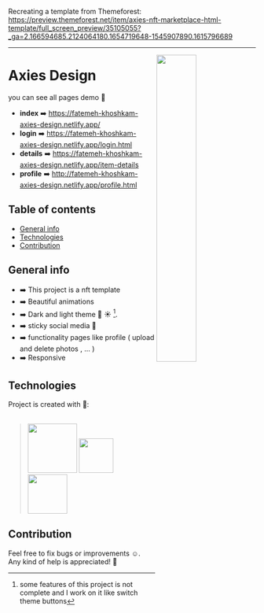 Recreating a template from Themeforest:
<br>
https://preview.themeforest.net/item/axies-nft-marketplace-html-template/full_screen_preview/35105055?_ga=2.166594685.2124064180.1654719648-1545907890.1615796689
<hr>
<img align="right" width="40%" src="https://user-images.githubusercontent.com/30217552/172710522-d76729d7-0c60-402b-9661-df7c48ca9694.png">

# Axies Design
you can see all pages demo :eyes: <br>
- **index** :arrow_right: https://fatemeh-khoshkam-axies-design.netlify.app/
- **login** :arrow_right: https://fatemeh-khoshkam-axies-design.netlify.app/login.html
- **details** :arrow_right: https://fatemeh-khoshkam-axies-design.netlify.app/item-details
- **profile** :arrow_right: http://fatemeh-khoshkam-axies-design.netlify.app/profile.html

## Table of contents
* [General info](#general-info)
* [Technologies](#technologies)
* [Contribution](#contribution)

## General info
- :arrow_right:	This project is a nft template 
- :arrow_right:	Beautiful animations
- :arrow_right: Dark and light theme :crescent_moon: :sunny: [^note].
- :arrow_right: sticky social media :link:	
- :arrow_right: functionality pages like profile ( upload and delete photos , ... )
- :arrow_right:	Responsive

## Technologies
Project is created with :hammer::
<br>
<br>
> <img width="100" src="https://user-images.githubusercontent.com/25181517/117447535-f00a3a00-af3d-11eb-89bf-45aaf56dbaf1.png">
> <img width="70" src="https://user-images.githubusercontent.com/25181517/117447663-0fa16280-af3e-11eb-8677-bcf8e4f8e298.png">&nbsp;&nbsp;&nbsp;
> <img width="80"  src="https://user-images.githubusercontent.com/25181517/117447155-6a868a00-af3d-11eb-9cfe-245df15c9f3f.png">

## Contribution
Feel free to fix bugs or improvements :relaxed:.<br>
Any kind of help is appreciated! :raised_hands:	<br>


[^note]: some features of this project is not complete and I work on it like switch theme buttons
